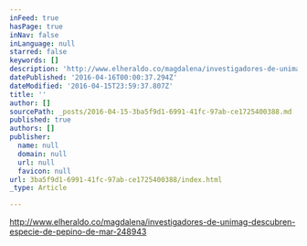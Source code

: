 ```yaml
---
inFeed: true
hasPage: true
inNav: false
inLanguage: null
starred: false
keywords: []
description: 'http://www.elheraldo.co/magdalena/investigadores-de-unimag-descubren-especie-de-pepino-de-mar-248943'
datePublished: '2016-04-16T00:00:37.294Z'
dateModified: '2016-04-15T23:59:37.807Z'
title: ''
author: []
sourcePath: _posts/2016-04-15-3ba5f9d1-6991-41fc-97ab-ce1725400388.md
published: true
authors: []
publisher:
  name: null
  domain: null
  url: null
  favicon: null
url: 3ba5f9d1-6991-41fc-97ab-ce1725400388/index.html
_type: Article

---
```

http://www.elheraldo.co/magdalena/investigadores-de-unimag-descubren-especie-de-pepino-de-mar-248943